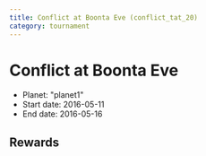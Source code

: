 ```yaml
---
title: Conflict at Boonta Eve (conflict_tat_20)
category: tournament
---
```

# Conflict at Boonta Eve

  * Planet: "planet1"
  * Start date: 2016-05-11
  * End date: 2016-05-16

## Rewards

